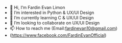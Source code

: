 - 👋 Hi, I’m Fardin Evan Limon
- 👀 I’m interested in Python & UX/UI Design
- 🌱 I’m currently learning C & UX/UI Design
- 💞️ I’m looking to collaborate on UX/UI Design
- 📫 How to reach me (Email:fardinevan10@gmail.com)
- (https://www.facebook.com/FardinEvanOfficial)

<!---
fardinevanlimon/fardinevanlimon is a ✨ special ✨ repository because its `README.md` (this file) appears on your GitHub profile.
You can click the Preview link to take a look at your changes.
--->
